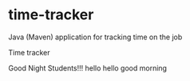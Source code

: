 # time-tracker
Java (Maven) application for tracking time on the job

Time tracker

Good Night Students!!!
hello
hello good morning
 
